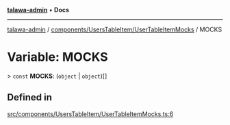 [**talawa-admin**](../../../../README.md) • **Docs**

***

[talawa-admin](../../../../modules.md) / [components/UsersTableItem/UserTableItemMocks](../README.md) / MOCKS

# Variable: MOCKS

\> `const` **MOCKS**: (`object` \| `object`)[]

## Defined in

[src/components/UsersTableItem/UserTableItemMocks.ts:6](https://github.com/PalisadoesFoundation/talawa-admin/blob/084ac7e92dede9766b77e75cf296f40165965140/src/components/UsersTableItem/UserTableItemMocks.ts#L6)
